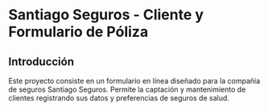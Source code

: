 # Santiago Seguros - Cliente y Formulario de Póliza

## Introducción

Este proyecto consiste en un formulario en línea diseñado para la compañía de seguros Santiago Seguros. Permite la captación y mantenimiento de clientes registrando sus datos y preferencias de seguros de salud.
